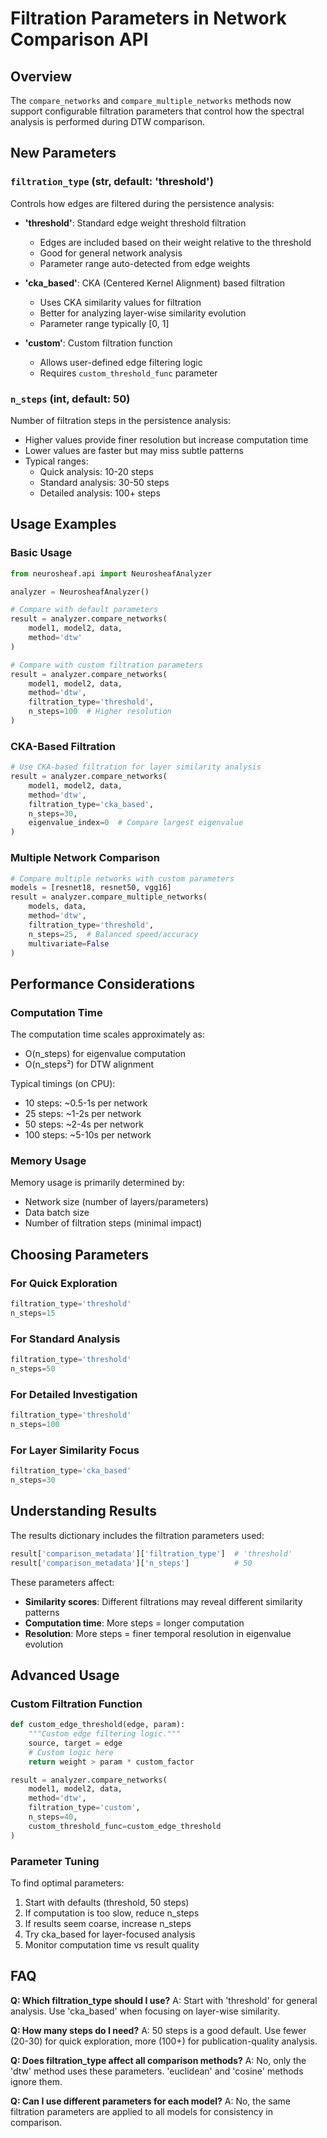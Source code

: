 # Filtration Parameters in Network Comparison API

## Overview

The `compare_networks` and `compare_multiple_networks` methods now support configurable filtration parameters that control how the spectral analysis is performed during DTW comparison.

## New Parameters

### `filtration_type` (str, default: 'threshold')

Controls how edges are filtered during the persistence analysis:

- **'threshold'**: Standard edge weight threshold filtration
  - Edges are included based on their weight relative to the threshold
  - Good for general network analysis
  - Parameter range auto-detected from edge weights

- **'cka_based'**: CKA (Centered Kernel Alignment) based filtration
  - Uses CKA similarity values for filtration
  - Better for analyzing layer-wise similarity evolution
  - Parameter range typically [0, 1]

- **'custom'**: Custom filtration function
  - Allows user-defined edge filtering logic
  - Requires `custom_threshold_func` parameter

### `n_steps` (int, default: 50)

Number of filtration steps in the persistence analysis:

- Higher values provide finer resolution but increase computation time
- Lower values are faster but may miss subtle patterns
- Typical ranges:
  - Quick analysis: 10-20 steps
  - Standard analysis: 30-50 steps
  - Detailed analysis: 100+ steps

## Usage Examples

### Basic Usage

```python
from neurosheaf.api import NeurosheafAnalyzer

analyzer = NeurosheafAnalyzer()

# Compare with default parameters
result = analyzer.compare_networks(
    model1, model2, data,
    method='dtw'
)

# Compare with custom filtration parameters
result = analyzer.compare_networks(
    model1, model2, data,
    method='dtw',
    filtration_type='threshold',
    n_steps=100  # Higher resolution
)
```

### CKA-Based Filtration

```python
# Use CKA-based filtration for layer similarity analysis
result = analyzer.compare_networks(
    model1, model2, data,
    method='dtw',
    filtration_type='cka_based',
    n_steps=30,
    eigenvalue_index=0  # Compare largest eigenvalue
)
```

### Multiple Network Comparison

```python
# Compare multiple networks with custom parameters
models = [resnet18, resnet50, vgg16]
result = analyzer.compare_multiple_networks(
    models, data,
    method='dtw',
    filtration_type='threshold',
    n_steps=25,  # Balanced speed/accuracy
    multivariate=False
)
```

## Performance Considerations

### Computation Time

The computation time scales approximately as:
- O(n_steps) for eigenvalue computation
- O(n_steps²) for DTW alignment

Typical timings (on CPU):
- 10 steps: ~0.5-1s per network
- 25 steps: ~1-2s per network
- 50 steps: ~2-4s per network
- 100 steps: ~5-10s per network

### Memory Usage

Memory usage is primarily determined by:
- Network size (number of layers/parameters)
- Data batch size
- Number of filtration steps (minimal impact)

## Choosing Parameters

### For Quick Exploration
```python
filtration_type='threshold'
n_steps=15
```

### For Standard Analysis
```python
filtration_type='threshold'
n_steps=50
```

### For Detailed Investigation
```python
filtration_type='threshold'
n_steps=100
```

### For Layer Similarity Focus
```python
filtration_type='cka_based'
n_steps=30
```

## Understanding Results

The results dictionary includes the filtration parameters used:

```python
result['comparison_metadata']['filtration_type']  # 'threshold'
result['comparison_metadata']['n_steps']          # 50
```

These parameters affect:
- **Similarity scores**: Different filtrations may reveal different similarity patterns
- **Computation time**: More steps = longer computation
- **Resolution**: More steps = finer temporal resolution in eigenvalue evolution

## Advanced Usage

### Custom Filtration Function

```python
def custom_edge_threshold(edge, param):
    """Custom edge filtering logic."""
    source, target = edge
    # Custom logic here
    return weight > param * custom_factor

result = analyzer.compare_networks(
    model1, model2, data,
    method='dtw',
    filtration_type='custom',
    n_steps=40,
    custom_threshold_func=custom_edge_threshold
)
```

### Parameter Tuning

To find optimal parameters:

1. Start with defaults (threshold, 50 steps)
2. If computation is too slow, reduce n_steps
3. If results seem coarse, increase n_steps
4. Try cka_based for layer-focused analysis
5. Monitor computation time vs result quality

## FAQ

**Q: Which filtration_type should I use?**
A: Start with 'threshold' for general analysis. Use 'cka_based' when focusing on layer-wise similarity.

**Q: How many steps do I need?**
A: 50 steps is a good default. Use fewer (20-30) for quick exploration, more (100+) for publication-quality analysis.

**Q: Does filtration_type affect all comparison methods?**
A: No, only the 'dtw' method uses these parameters. 'euclidean' and 'cosine' methods ignore them.

**Q: Can I use different parameters for each model?**
A: No, the same filtration parameters are applied to all models for consistency in comparison.